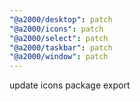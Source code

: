 ```yaml
---
"@a2000/desktop": patch
"@a2000/icons": patch
"@a2000/select": patch
"@a2000/taskbar": patch
"@a2000/window": patch
---
```


update icons package export

